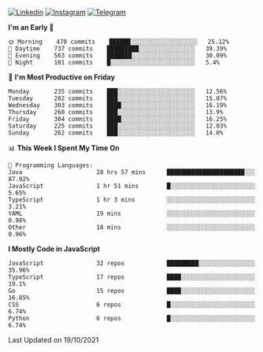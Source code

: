 [![Linkedin](https://img.shields.io/badge/-Archie-blue?style=flat-square&labelColor=gray&logo=Linkedin&logoColor=white&link=https://www.linkedin.com/in/archisdi)](https://www.linkedin.com/in/archisdi)
[![Instagram](https://img.shields.io/badge/-@archisdi-orange?style=flat-square&labelColor=gray&logo=Instagram&logoColor=white&link=https://www.instagram.com/archisdi)](https://www.instagram.com/archisdi)
[![Telegram](https://img.shields.io/badge/-aai-informational?style=flat-square&labelColor=gray&logo=telegram&logoColor=white&link=https://t.me/archisdi)](https://t.me/archisdi)

<!--START_SECTION:waka-->
**I'm an Early 🐤** 

```text
🌞 Morning    470 commits    ██████░░░░░░░░░░░░░░░░░░░   25.12% 
🌆 Daytime    737 commits    █████████░░░░░░░░░░░░░░░░   39.39% 
🌃 Evening    563 commits    ███████░░░░░░░░░░░░░░░░░░   30.09% 
🌙 Night      101 commits    █░░░░░░░░░░░░░░░░░░░░░░░░   5.4%

```
📅 **I'm Most Productive on Friday** 

```text
Monday       235 commits    ███░░░░░░░░░░░░░░░░░░░░░░   12.56% 
Tuesday      282 commits    ███░░░░░░░░░░░░░░░░░░░░░░   15.07% 
Wednesday    303 commits    ████░░░░░░░░░░░░░░░░░░░░░   16.19% 
Thursday     260 commits    ███░░░░░░░░░░░░░░░░░░░░░░   13.9% 
Friday       304 commits    ████░░░░░░░░░░░░░░░░░░░░░   16.25% 
Saturday     225 commits    ███░░░░░░░░░░░░░░░░░░░░░░   12.03% 
Sunday       262 commits    ███░░░░░░░░░░░░░░░░░░░░░░   14.0%

```


📊 **This Week I Spent My Time On** 

```text
💬 Programming Languages: 
Java                     28 hrs 57 mins      ██████████████████████░░░   87.92% 
JavaScript               1 hr 51 mins        █░░░░░░░░░░░░░░░░░░░░░░░░   5.65% 
TypeScript               1 hr 3 mins         ░░░░░░░░░░░░░░░░░░░░░░░░░   3.21% 
YAML                     19 mins             ░░░░░░░░░░░░░░░░░░░░░░░░░   0.98% 
Other                    18 mins             ░░░░░░░░░░░░░░░░░░░░░░░░░   0.96%

```

**I Mostly Code in JavaScript** 

```text
JavaScript               32 repos            █████████░░░░░░░░░░░░░░░░   35.96% 
TypeScript               17 repos            ████░░░░░░░░░░░░░░░░░░░░░   19.1% 
Go                       15 repos            ████░░░░░░░░░░░░░░░░░░░░░   16.85% 
CSS                      6 repos             █░░░░░░░░░░░░░░░░░░░░░░░░   6.74% 
Python                   6 repos             █░░░░░░░░░░░░░░░░░░░░░░░░   6.74%

```



 Last Updated on 19/10/2021
<!--END_SECTION:waka-->
